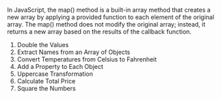 
In JavaScript, the map() method is a built-in array method that creates a new array by applying a provided function to each element of the original array. The map() method does not modify the original array; instead, it returns a new array based on the results of the callback function.

1. Double the Values
2. Extract Names from an Array of Objects
3. Convert Temperatures from Celsius to Fahrenheit
4. Add a Property to Each Object
5. Uppercase Transformation
6. Calculate Total Price
7. Square the Numbers

